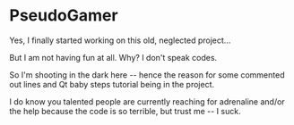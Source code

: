 # PseudoGamer
Yes, I finally started working on this old, neglected project...

But I am not having fun at all. Why? I don't speak codes.

So I'm shooting in the dark here -- hence the reason for some commented out lines and Qt baby steps tutorial being in the project.

I do know you talented people are currently reaching for adrenaline and/or the help because the code is so terrible, but trust me -- I suck.

